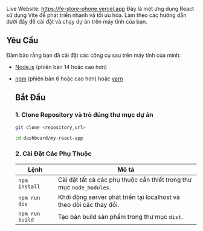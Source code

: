 Live Website: https://fe-store-phone.vercel.app
Đây là một ứng dụng React sử dụng Vite để phát triển nhanh và tối ưu hóa. Làm theo các hướng dẫn dưới đây để cài đặt và chạy dự án trên máy tính của bạn.

## Yêu Cầu

Đảm bảo rằng bạn đã cài đặt các công cụ sau trên máy tính của mình:

- [Node.js](https://nodejs.org/) (phiên bản 14 hoặc cao hơn)
- [npm](https://www.npmjs.com/) (phiên bản 6 hoặc cao hơn) hoặc [yarn](https://yarnpkg.com/)

  ## Bắt Đầu

  ### 1. Clone Repository và trỏ đúng thư mục dự án

  ```sh
  git clone <repository_url>
  
  cd dashboard/my-react-app
  ```

  ### 2. Cài Đặt Các Phụ Thuộc

  | Lệnh            | Mô tả                                                                |
  | --------------- | -------------------------------------------------------------------- |
  | `npm install`   | Cài đặt tất cả các phụ thuộc cần thiết trong thư mục `node_modules`. |
  | `npm run dev`   | Khởi động server phát triển tại localhost và theo dõi các thay đổi.  |
  | `npm run build` | Tạo bản build sản phẩm trong thư mục `dist`.                         |
